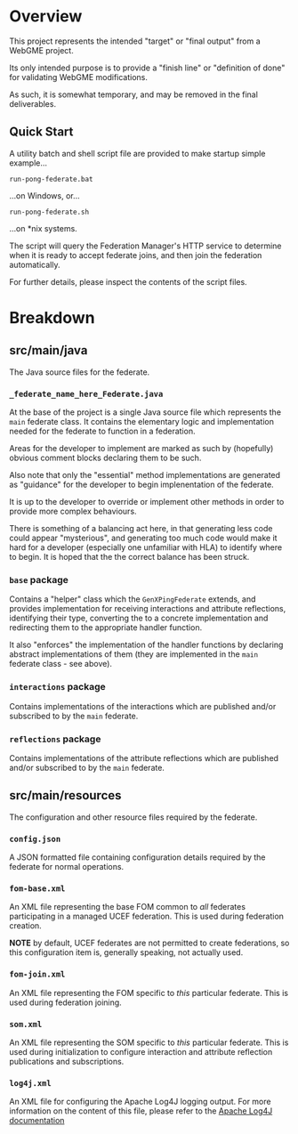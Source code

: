 # Overview

This project represents the intended "target" or "final output" from a
WebGME project.

Its only intended purpose is to provide a "finish line" or "definition
of done" for validating WebGME modifications.

As such, it is somewhat temporary, and may be removed in the final
deliverables.

## Quick Start

A utility batch and shell script file are provided to make startup simple 
example…

```
run-pong-federate.bat
```
…on Windows, or…
```
run-pong-federate.sh
```
…on *nix systems.

The script will query the Federation Manager's HTTP service to determine
when it is ready to accept federate joins, and then join the federation
automatically.

For further details, please inspect the contents of the script files.

# Breakdown

## src/main/java

The Java source files for the federate.

### `_federate_name_here_Federate.java`

At the base of the project is a single Java source file which represents
the `main` federate class. It contains the elementary logic and 
implementation needed for the federate to function in a federation.

Areas for the developer to implement are marked as such by (hopefully)
obvious comment blocks declaring them to be such.

Also note that only the "essential" method implementations are generated
as "guidance" for the developer to begin implenentation of the federate.

It is up to the developer to override or implement other methods
in order to provide more complex behaviours. 

There is something of a balancing act here, in that generating less 
code could appear "mysterious", and generating too much code would make 
it hard for a developer (especially one unfamiliar with HLA) to identify
where to begin. It is hoped that the the correct balance has been struck.

### `base` package

Contains a "helper" class which the `GenXPingFederate` extends, and
provides implementation for receiving interactions and attribute 
reflections, identifying their type, converting the to a concrete
implementation and redirecting them to the appropriate handler
function.

It also "enforces" the implementation of the handler functions by
declaring abstract implementations of them (they are implemented in
the `main` federate class - see above). 

### `interactions` package

Contains implementations of the interactions which are published and/or
subscribed to by the `main` federate.

### `reflections` package

Contains implementations of the attribute reflections which are 
published and/or subscribed to by the `main` federate.

## src/main/resources

The configuration and other resource files required by the federate.

### `config.json`

A JSON formatted file containing configuration details required by 
the federate for normal operations.

### `fom-base.xml`

An XML file representing the base FOM common to *all* federates 
participating in a managed UCEF federation. This is used during
federation creation.

**NOTE** by default, UCEF federates are not permitted to create
federations, so this configuration item is, generally speaking,
not actually used.

### `fom-join.xml`

An XML file representing the FOM specific to *this* particular
federate. This is used during federation joining.

### `som.xml`

An XML file representing the SOM specific to *this* particular
federate. This is used during initialization to configure
interaction and attribute reflection publications and
subscriptions.

### `log4j.xml`

An XML file for configuring the Apache Log4J logging output.
For more information on the content of this file, please refer
to the 
[Apache Log4J documentation](https://logging.apache.org/log4j/2.x/manual/index.html)

